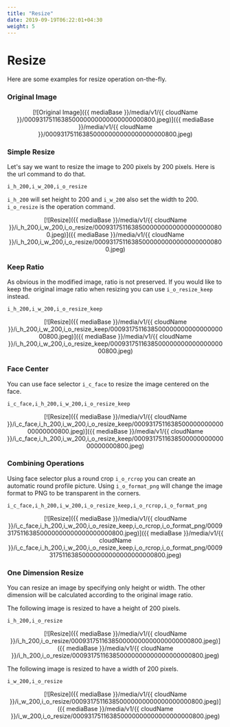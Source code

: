 ```yaml
---
title: "Resize"
date: 2019-09-19T06:22:01+04:30
weight: 5
---
```


# Resize

Here are some examples for resize operation on-the-fly.

### Original Image 

<center>[![Original Image]({{ mediaBase }}/media/v1/{{ cloudName }}/000931751163850000000000000000000800.jpeg)]({{ mediaBase }}/media/v1/{{ cloudName }}/000931751163850000000000000000000800.jpeg)</center>

### Simple Resize

Let's say we want to resize the image to 200 pixels by 200 pixels. Here is the url command to do that.

```
i_h_200,i_w_200,i_o_resize
```

`i_h_200` will set height to 200 and `i_w_200` also set the width to 200. `i_o_resize` is the operation command.

<center>[![Resize]({{ mediaBase }}/media/v1/{{ cloudName }}/i_h_200,i_w_200,i_o_resize/000931751163850000000000000000000800.jpeg)]({{ mediaBase }}/media/v1/{{ cloudName }}/i_h_200,i_w_200,i_o_resize/000931751163850000000000000000000800.jpeg)</center>

### Keep Ratio

As obvious in the modified image, ratio is not preserved. If you would like to keep the original image ratio when resizing you can use `i_o_resize_keep` instead.

```
i_h_200,i_w_200,i_o_resize_keep
```

<center>[![Resize]({{ mediaBase }}/media/v1/{{ cloudName }}/i_h_200,i_w_200,i_o_resize_keep/000931751163850000000000000000000800.jpeg)]({{ mediaBase }}/media/v1/{{ cloudName }}/i_h_200,i_w_200,i_o_resize_keep/000931751163850000000000000000000800.jpeg)</center>

### Face Center

You can use face selector `i_c_face` to resize the image centered on the face. 

```
i_c_face,i_h_200,i_w_200,i_o_resize_keep
```

<center>[![Resize]({{ mediaBase }}/media/v1/{{ cloudName }}/i_c_face,i_h_200,i_w_200,i_o_resize_keep/000931751163850000000000000000000800.jpeg)]({{ mediaBase }}/media/v1/{{ cloudName }}/i_c_face,i_h_200,i_w_200,i_o_resize_keep/000931751163850000000000000000000800.jpeg)</center>


### Combining Operations

Using face selector plus a round crop `i_o_rcrop` you can create an automatic round profile picture. Using `i_o_format_png` will change the image format to PNG to be transparent in the corners.

```
i_c_face,i_h_200,i_w_200,i_o_resize_keep,i_o_rcrop,i_o_format_png
```
<center>[![Resize]({{ mediaBase }}/media/v1/{{ cloudName }}/i_c_face,i_h_200,i_w_200,i_o_resize_keep,i_o_rcrop,i_o_format_png/000931751163850000000000000000000800.jpeg)]({{ mediaBase }}/media/v1/{{ cloudName }}/i_c_face,i_h_200,i_w_200,i_o_resize_keep,i_o_rcrop,i_o_format_png/000931751163850000000000000000000800.jpeg)</center>

### One Dimension Resize

You can resize an image by specifying only height or width. The other dimension will be calculated according to the original image ratio.

The following image is resized to have a height of 200 pixels.

```
i_h_200,i_o_resize
```
<center>[![Resize]({{ mediaBase }}/media/v1/{{ cloudName }}/i_h_200,i_o_resize/000931751163850000000000000000000800.jpeg)]({{ mediaBase }}/media/v1/{{ cloudName }}/i_h_200,i_o_resize/000931751163850000000000000000000800.jpeg)</center>


The following image is resized to have a width of 200 pixels.

```
i_w_200,i_o_resize
```
<center>[![Resize]({{ mediaBase }}/media/v1/{{ cloudName }}/i_w_200,i_o_resize/000931751163850000000000000000000800.jpeg)]({{ mediaBase }}/media/v1/{{ cloudName }}/i_w_200,i_o_resize/000931751163850000000000000000000800.jpeg)</center>
